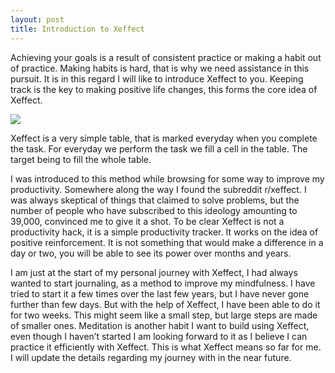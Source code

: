 ```yaml
---
layout: post
title: Introduction to Xeffect
---
```


Achieving your goals is a result of consistent practice or making a habit out of practice. Making habits is hard, that is why we need assistance in this pursuit. It is in this regard I will like to introduce Xeffect to you. Keeping track is the key to making positive life changes, this forms the core idea of Xeffect.

<img src="https://miro.medium.com/max/1400/1*aLSrGxr7isF1gQjLqs6yWg.jpeg" />

Xeffect is a very simple table, that is marked everyday when you complete the task. For everyday we perform the task we fill a cell in the table. The target being to fill the whole table.

I was introduced to this method while browsing for some way to improve my productivity. Somewhere along the way I found the subreddit r/xeffect. I was always skeptical of things that claimed to solve problems, but the number of people who have subscribed to this ideology amounting to 39,000, convinced me to give it a shot. To be clear Xeffect is not a productivity hack, it is a simple productivity tracker. It works on the idea of positive reinforcement. It is not something that would make a difference in a day or two, you will be able to see its power over months and years.

I am just at the start of my personal journey with Xeffect, I had always wanted to start journaling, as a method to improve my mindfulness. I have tried to start it a few times over the last few years, but I have never gone further than few days. But with the help of Xeffect, I have been able to do it for two weeks. This might seem like a small step, but large steps are made of smaller ones. Meditation is another habit I want to build using Xeffect, even though I haven’t started I am looking forward to it as I believe I can practice it efficiently with Xeffect. This is what Xeffect means so far for me. I will update the details regarding my journey with in the near future.